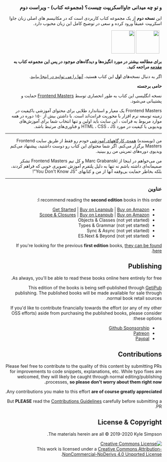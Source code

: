<div dir="rtl">
<h3>و تو چه میدانی جاوااسکریپت چیست؟ (مجموعه کتاب) - ویراست دوم</h3> 
این <strong>نسخه دوم</strong> از یک مجموعه کتاب کاربردی است که در مکانیسم های اصلی زبان جاوا اسکریپت عمیقاْ ورود کرده و سعی در توضیح کامل این زبان محبوب دارد.

&nbsp;
<a href="https://leanpub.com/ydkjsy-get-started"><img src="get-started/images/cover.png" width="75"></a>
<a href="https://leanpub.com/ydkjsy-scope-closures"><img src="scope-closures/images/cover.png" width="75"></a>
&nbsp;

<div dir="rtl"><strong>برای مطالعه بیشتر در مورد انگیزه‌ها و دیدگاه‌های موجود در پس این مجموعه کتاب به <a href="preface.md">مقدمه</a> مراجعه کنید.</strong>

اگر به دنبال نسخه‌های <strong>اول</strong> این کتاب هستید، <a href="https://github.com/getify/You-Dont-Know-JS/blob/1st-ed/README.md">آنها را می توانید در اینجا بیابید</a>.

<strong>حامی برجسته</strong>

نسخه انگلیسی این کتاب به طور انحصاری توسط [Frontend Masters](https://frontendmasters.com) حمایت و پشتیبانی می‌شود.

Frontend Masters یک معیار و استاندارد طلایی برای محتوای آموزشی باکیفیت در زمینه توسعه نرم افزار با محوریت فرانت‌اند است. با داشتن بیش از ۱۵۰ دوره در همه موارد مربوط به فرانت ، این سایت باید اولین و تنها انتخاب شما برای آموزش‌های ویدیویی با کیفیت در مورد HTML ، CSS ، JS و فناوری‌های مرتبط باشد.

----

من (نویسنده) <a href="https://frontendmasters.com/kyle-simpson">همه‌ی کارگاههای آموزشی</a> خودم رو فقط از طریق سایت Frontend Masters برگزار می‌کنم. اگر شما محتوای این کتاب رو دوست داشتید، پیشنهاد می‌کنم ویدیوی دوره‌های تمرینی من رو ببینید. 

من می‌خواهم در اینجا از Marc Grabanski و کل تیم Frontend Masters تشکر صمیمانه‌ای داشته باشم نه تنها به دلیل پلتفرم آموزش تصویری خوبی که فراهم کردند، بلکه بخاطر حمایت بی‌وقفه آنها از من و کتابهای "You Don't Know JS"! 

----
<h3>عناوین</h3>

I recommend reading the **second edition** books in this order:

* [Get Started](get-started/README.md) | [Buy on Leanpub](https://leanpub.com/ydkjsy-get-started) | [Buy on Amazon](https://www.amazon.com/dp/B084BNMN7T)
* [Scope & Closures](scope-closures/README.md) | [Buy on Leanpub](https://leanpub.com/ydkjsy-scope-closures) | [Buy on Amazon](https://www.amazon.com/dp/B08634PZ3N)
* Objects & Classes (not yet started)
* Types & Grammar (not yet started)
* Sync & Async (not yet started)
* ES.Next & Beyond (not yet started)

If you're looking for the previous **first edition** books, [they can be found here](https://github.com/getify/You-Dont-Know-JS/blob/1st-ed/README.md).

## Publishing

As always, you'll be able to read these books online here entirely for free.

This edition of the books is being self-published through [GetiPub](https://geti.pub) publishing. The published books will be made available for sale through normal book retail sources.

If you'd like to contribute financially towards the effort (or any of my other OSS efforts) aside from purchasing the published books, please consider these options:

* [Github Sponsorship](https://github.com/users/getify/sponsorship)
* [Patreon](https://www.patreon.com/getify)
* [Paypal](https://www.paypal.me/getify)

## Contributions

Please feel free to contribute to the quality of this content by submitting PRs for improvements to code snippets, explanations, etc. While typo fixes are welcomed, they will likely be caught through normal editing/publishing processes, **so please don't worry about them right now.**

Any contributions you make to this effort **are of course greatly appreciated**.

But **PLEASE** read the [Contributions Guidelines](CONTRIBUTING.md) carefully before submitting a PR.

## License & Copyright

The materials herein are all &copy; 2019-2020 Kyle Simpson.

<a rel="license" href="http://creativecommons.org/licenses/by-nc-nd/4.0/"><img alt="Creative Commons License" style="border-width:0" src="https://i.creativecommons.org/l/by-nc-nd/4.0/88x31.png" /></a><br />This work is licensed under a <a rel="license" href="http://creativecommons.org/licenses/by-nc-nd/4.0/">Creative Commons Attribution-NonCommercial-NoDerivs 4.0 Unported License</a>.
</div>
